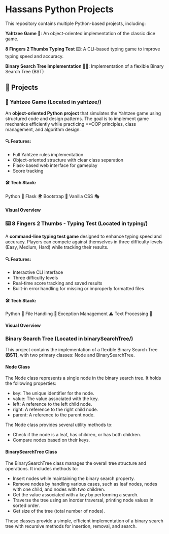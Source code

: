 # Hassans Python Projects
This repository contains multiple Python-based projects, including:

**Yahtzee Game** 🎲: An object-oriented implementation of the classic dice game.

**8 Fingers 2 Thumbs Typing Test** ⌨️: A CLI-based typing game to improve typing speed and accuracy.

**Binary Search Tree Implementation**  🌳🍃: Implementation of a flexible Binary Search Tree (BST)

## 📌 Projects
### 🎲 Yahtzee Game (Located in yahtzee/)

An **object-oriented Python project** that simulates the Yahtzee game using structured code and design patterns. The goal is to implement game mechanics efficiently while practicing **OOP principles, class management, and algorithm design.

#### 🔍 Features:

- Full Yahtzee rules implementation
- Object-oriented structure with clear class separation
- Flask-based web interface for gameplay
- Score tracking

#### 🛠️ Tech Stack:

Python 🐍
Flask 🌍
Bootstrap 🎨
Vanilla CSS 🎭

####  Visual Overview

### ⌨️ 8 Fingers 2 Thumbs - Typing Test (Located in typing/)
A **command-line typing test game** designed to enhance typing speed and accuracy. Players can compete against themselves in three difficulty levels (Easy, Medium, Hard) while tracking their results.

#### 🔍 Features:
- Interactive CLI interface
- Three difficulty levels
- Real-time score tracking and saved results
- Built-in error handling for missing or improperly formatted files

#### 🛠️ Tech Stack:
Python 🐍
File Handling 📂
Exception Management ⚠️
Text Processing 📝

####  Visual Overview


### Binary Search Tree (Located in binarySearchTree/)
This project contains the implementation of a flexible Binary Search Tree **(BST)**, with two primary classes: Node and BinarySearchTree.

#### Node Class
The Node class represents a single node in the binary search tree. It holds the following properties:

- key: The unique identifier for the node.
- value: The value associated with the key.
- left: A reference to the left child node.
- right: A reference to the right child node.
- parent: A reference to the parent node.

The Node class provides several utility methods to:

- Check if the node is a leaf, has children, or has both children.
- Compare nodes based on their keys.
#### BinarySearchTree Class
The BinarySearchTree class manages the overall tree structure and operations. It includes methods to:

- Insert nodes while maintaining the binary search property.
- Remove nodes by handling various cases, such as leaf nodes, nodes with one child, and nodes with two children.
- Get the value associated with a key by performing a search.
- Traverse the tree using an inorder traversal, printing node values in sorted order.
- Get size of the tree (total number of nodes).

These classes provide a simple, efficient implementation of a binary search tree with recursive methods for insertion, removal, and search.